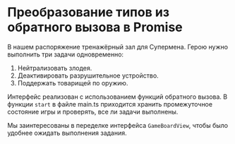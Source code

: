 # Преобразование типов из обратного вызова в Promise

В нашем распоряжение тренажёрный зал для Супермена. Герою нужно выполнить три задачи одновременно:

1. Нейтрализовать злодея.
2. Деактивировать разрушительное устройство.
3. Поддержать товарищей по оружию.

Интерфейс реализован с использованием функций обратного вызова. В функции `start` в файле main.ts приходится хранить промежуточное состояние игры и проверять, все ли задачи выполнены.

Мы заинтересованы в переделке интерфейса `GameBoardView`, чтобы было удобнее ожидать выполнения задания.
